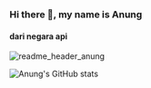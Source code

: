 ### Hi there 👋, my name is Anung
#### dari negara api
![readme_header_anung](https://user-images.githubusercontent.com/82875299/153753407-1624fed5-cebc-48e6-9b2f-3faa37c4bac2.png)

![Anung's GitHub stats](https://github-readme-stats.vercel.app/api?username=anungma&show_icons=true&theme=radical)

